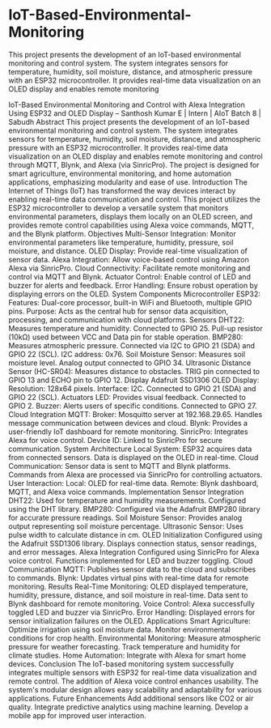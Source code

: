 # IoT-Based-Environmental-Monitoring
This project presents the development of an IoT-based environmental monitoring and control system. The system integrates sensors for temperature, humidity, soil moisture, distance, and atmospheric pressure with an ESP32 microcontroller. It provides real-time data visualization on an OLED display and enables remote monitoring 

IoT-Based Environmental Monitoring and Control with Alexa Integration Using ESP32 and OLED Display
– Santhosh Kumar E | Intern | AIoT Batch 8 | Sabudh
Abstract
This project presents the development of an IoT-based environmental monitoring and control system. The system integrates sensors for temperature, humidity, soil moisture, distance, and atmospheric pressure with an ESP32 microcontroller. It provides real-time data visualization on an OLED display and enables remote monitoring and control through MQTT, Blynk, and Alexa (via SinricPro). The project is designed for smart agriculture, environmental monitoring, and home automation applications, emphasizing modularity and ease of use.
Introduction
The Internet of Things (IoT) has transformed the way devices interact by enabling real-time data communication and control. This project utilizes the ESP32 microcontroller to develop a versatile system that monitors environmental parameters, displays them locally on an OLED screen, and provides remote control capabilities using Alexa voice commands, MQTT, and the Blynk platform.
Objectives
Multi-Sensor Integration: Monitor environmental parameters like temperature, humidity, pressure, soil moisture, and distance.
OLED Display: Provide real-time visualization of sensor data.
Alexa Integration: Allow voice-based control using Amazon Alexa via SinricPro.
Cloud Connectivity: Facilitate remote monitoring and control via MQTT and Blynk.
Actuator Control: Enable control of LED and buzzer for alerts and feedback.
Error Handling: Ensure robust operation by displaying errors on the OLED.
System Components
Microcontroller
ESP32:
Features: Dual-core processor, built-in WiFi and Bluetooth, multiple GPIO pins.
Purpose: Acts as the central hub for sensor data acquisition, processing, and communication with cloud platforms.
Sensors
DHT22:
Measures temperature and humidity.
Connected to GPIO 25.
Pull-up resistor (10kΩ) used between VCC and Data pin for stable operation.
BMP280:
Measures atmospheric pressure.
Connected via I2C to GPIO 21 (SDA) and GPIO 22 (SCL).
I2C address: 0x76.
Soil Moisture Sensor:
Measures soil moisture level.
Analog output connected to GPIO 34.
Ultrasonic Distance Sensor (HC-SR04):
Measures distance to obstacles.
TRIG pin connected to GPIO 13 and ECHO pin to GPIO 12.
Display
Adafruit SSD1306 OLED Display:
Resolution: 128x64 pixels.
Interface: I2C.
Connected to GPIO 21 (SDA) and GPIO 22 (SCL).
Actuators
LED:
Provides visual feedback.
Connected to GPIO 2.
Buzzer:
Alerts users of specific conditions.
Connected to GPIO 27.
Cloud Integration
MQTT:
Broker: Mosquitto server at 192.168.29.65.
Handles message communication between devices and cloud.
Blynk:
Provides a user-friendly IoT dashboard for remote monitoring.
SinricPro:
Integrates Alexa for voice control.
Device ID: Linked to SinricPro for secure communication.
System Architecture
Local System:
ESP32 acquires data from connected sensors.
Data is displayed on the OLED in real-time.
Cloud Communication:
Sensor data is sent to MQTT and Blynk platforms.
Commands from Alexa are processed via SinricPro for controlling actuators.
User Interaction:
Local: OLED for real-time data.
Remote: Blynk dashboard, MQTT, and Alexa voice commands.
Implementation
Sensor Integration
DHT22: Used for temperature and humidity measurements. Configured using the DHT library.
BMP280: Configured via the Adafruit BMP280 library for accurate pressure readings.
Soil Moisture Sensor: Provides analog output representing soil moisture percentage.
Ultrasonic Sensor: Uses pulse width to calculate distance in cm.
OLED Initialization
Configured using the Adafruit SSD1306 library.
Displays connection status, sensor readings, and error messages.
Alexa Integration
Configured using SinricPro for Alexa voice control.
Functions implemented for LED and buzzer toggling.
Cloud Communication
MQTT: Publishes sensor data to the cloud and subscribes to commands.
Blynk: Updates virtual pins with real-time data for remote monitoring.
Results
Real-Time Monitoring:
OLED displayed temperature, humidity, pressure, distance, and soil moisture in real-time.
Data sent to Blynk dashboard for remote monitoring.
Voice Control:
Alexa successfully toggled LED and buzzer via SinricPro.
Error Handling:
Displayed errors for sensor initialization failures on the OLED.
Applications
Smart Agriculture:
Optimize irrigation using soil moisture data.
Monitor environmental conditions for crop health.
Environmental Monitoring:
Measure atmospheric pressure for weather forecasting.
Track temperature and humidity for climate studies.
Home Automation:
Integrate with Alexa for smart home devices.
Conclusion
The IoT-based monitoring system successfully integrates multiple sensors with ESP32 for real-time data visualization and remote control. The addition of Alexa voice control enhances usability. The system's modular design allows easy scalability and adaptability for various applications.
Future Enhancements
Add additional sensors like CO2 or air quality.
Integrate predictive analytics using machine learning.
Develop a mobile app for improved user interaction.
